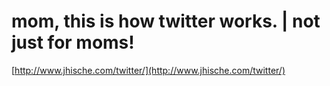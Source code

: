 <!--
id: 2643218725
link: http://tumblr.atmos.org/post/2643218725/mom-this-is-how-twitter-works-not-just-for-moms
slug: mom-this-is-how-twitter-works-not-just-for-moms
date: Fri Jan 07 2011 16:08:28 GMT-0800 (PST)
publish: 2011-01-07
tags: 
title: mom, this is how twitter works. | not just for moms!
-->


mom, this is how twitter works. | not just for moms!
====================================================

[http://www.jhische.com/twitter/](http://www.jhische.com/twitter/)

